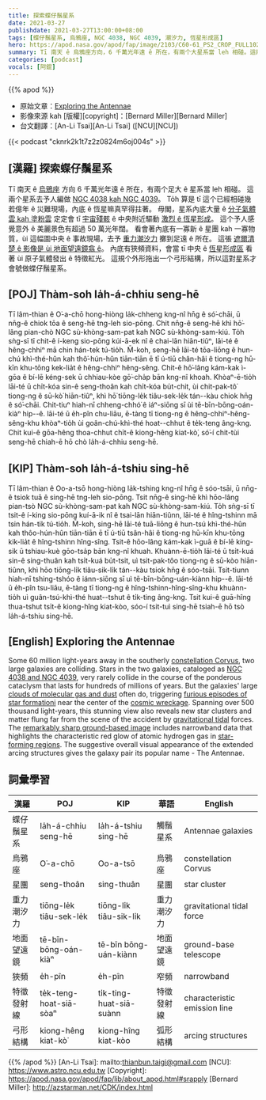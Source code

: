 ```yaml
---
title: 探索蝶仔鬚星系
date: 2021-03-27
publishdate: 2021-03-27T13:00:00+08:00
tags: [蝶仔鬚星系, 烏鴉座, NGC 4038, NGC 4039, 潮汐力, 恆星形成區]
hero: https://apod.nasa.gov/apod/fap/image/2103/C60-61_PS2_CROP_FULL1024.jpg
summary: Tī 南天 ê 烏鴉座方向，6 千萬光年遠 ê 所在，有兩个大星系當 leh 相碰。這兩个星系去予人編做 NGC 4038 kah NGC 4039。內底 ê 恆星，to̍h 算是 tī 這个已經進行幾若億年 ê 相碰災難現場，嘛真罕得拄著。
categories: [podcast]
vocals: [阿錕]
---
```


{{% apod %}}

- 原始文章：[Exploring the Antennae](https://apod.nasa.gov/apod/ap210327.html)
- 影像來源 kah [版權][copyright]：[Bernard Miller][Bernard Miller]
- 台文翻譯：[An-Li Tsai][An-Li Tsai] ([NCU][NCU])


{{< podcast "cknrk2k1t7z2z0824m6oj004s" >}}

## [漢羅] 探索蝶仔鬚星系

Tī 南天 ê [烏鴉座][constellation Corvus] 方向 6 千萬光年遠 ê 所在，有兩个足大 ê 星系當 leh 相碰。
這兩个星系去予人編做 [NGC 4038 kah NGC 4039][NGC 4038 and NGC 4039]。
To̍h 算是 tī 這个已經相碰幾若億年 ê 災難現場，內底 ê 恆星嘛真罕得拄著。
毋閣，星系內底大量 ê [分子氣體雲 kah 塗粉雲][clouds of molecular gas and dust] 定定會 tī [宇宙殘骸][cosmic wreckage] ê 中央附近驅動 [激烈 ê 恆星形成][furious episodes of star formationi]。
這个予人感覺意外 ê 美麗景色有超過 50 萬光年闊。
看會著內底有一寡新 ê 星團 kah 一寡物質，ùi 這幅圖中央 ê 事故現場，去予 [重力潮汐力][gravitational tidal] 擲到足遠 ê 所在。
這張 [遮爾清楚 ê 影像是 ùi 地面望遠鏡翕 ê][remarkably sharp ground-based image]。
內底有狹頻資料，會當 tī 中央 ê [恆星形成區][star-forming regions t] 看著 ùi 原子氣體發出 ê 特徵紅光。
這規个外形拖出一个弓形結構，所以這對星系才會號做蝶仔鬚星系。

## [POJ] Thàm-soh Ia̍h-á-chhiu seng-hē

Tī lâm-thian ê O͘-a-chō hong-hiòng la̍k-chheng kng-nî hn̄g ê só͘-chāi, ū nn̄g-ê chiok tōa ê seng-hē tng-leh sio-pōng.
Chit nn̄g-ê seng-hē khì hō͘-lâng pian-chò NGC sù-khòng-sam-pat kah NGC sù-khòng-sam-kiú.
To̍h sǹg-sī tī chit-ê í-keng sio-pōng kúi-ā-ek nî ê chai-lān hiān-tiûⁿ, lāi-té ê hêng-chhiⁿ mā chin hán-tek tú-tio̍h.
M̄-koh, seng-hē lāi-té tōa-liōng ê hun-chú khì-thé-hûn kah thô͘-hún-hûn tiān-tiān ē tī ú-tiū chân-hâi ê tiong-ng hū-kīn khu-tōng kek-lia̍t ê hêng-chhiⁿ hêng-sêng.
Chit-ê hō͘-lâng kám-kak ì-gōa ê bí-lē kéng-sek ū chhiau-kòe gō͘-cha̍p bān kng-nî khoah.
Khòaⁿ-ē-tio̍h lāi-té ū chi̍t-kóa sin-ê seng-thoân kah chi̍t-kóa bu̍t-chit, ùi chit-pak-tô͘ tiong-ng ê sū-kò͘ hiān-tiûⁿ, khì hō͘ tiōng-le̍k tiâu-sek-le̍k tán--kàu chiok hn̄g ê só͘-chāi.
Chit-tiuⁿ hiah-nī chheng-chhó͘ ê iáⁿ-siōng sī ùi tē-bīn-bōng-oán-kiàⁿ hip--ê.
lāi-té ū e̍h-pîn chu-liāu, ē-tàng tī tiong-ng ê hêng-chhiⁿ-hêng-sêng-khu khòaⁿ-tio̍h ùi goân-chú-khì-thé hoat--chhut ê te̍k-teng âng-kng.
Chit kui-ê gōa-hêng thoa-chhut chi̍t-ê kiong-hêng kiat-kò͘, só͘-í chit-tùi seng-hē chiah-ē hō chò Ia̍h-á-chhiu seng-hē.


## [KIP] Thàm-soh Ia̍h-á-tshiu sing-hē

Tī lâm-thian ê Oo-a-tsō hong-hiòng la̍k-tshing kng-nî hn̄g ê sóo-tsāi, ū nn̄g-ê tsiok tuā ê sing-hē tng-leh sio-pōng.
Tsit nn̄g-ê sing-hē khì hōo-lâng pian-tsò NGC sù-khòng-sam-pat kah NGC sù-khòng-sam-kiú.
To̍h sǹg-sī tī tsit-ê í-king sio-pōng kuí-ā-ik nî ê tsai-lān hiān-tiûnn, lāi-té ê hîng-tshinn mā tsin hán-tik tú-tio̍h.
M̄-koh, sing-hē lāi-té tuā-liōng ê hun-tsú khì-thé-hûn kah thôo-hún-hûn tiān-tiān ē tī ú-tiū tsân-hâi ê tiong-ng hū-kīn khu-tōng kik-lia̍t ê hîng-tshinn hîng-sîng.
Tsit-ê hōo-lâng kám-kak ì-guā ê bí-lē kíng-sik ū tshiau-kuè gōo-tsa̍p bān kng-nî khuah.
Khuànn-ē-tio̍h lāi-té ū tsi̍t-kuá sin-ê sing-thuân kah tsi̍t-kuá bu̍t-tsit, uì tsit-pak-tôo tiong-ng ê sū-kòo hiān-tiûnn, khì hōo tiōng-li̍k tiâu-sik-li̍k tán--kàu tsiok hn̄g ê sóo-tsāi.
Tsit-tiunn hiah-nī tshing-tshóo ê iánn-siōng sī uì tē-bīn-bōng-uán-kiànn hip--ê.
lāi-té ū e̍h-pîn tsu-liāu, ē-tàng tī tiong-ng ê hîng-tshinn-hîng-sîng-khu khuànn-tio̍h uì guân-tsú-khì-thé huat--tshut ê ti̍k-ting âng-kng.
Tsit kui-ê guā-hîng thua-tshut tsi̍t-ê kiong-hîng kiat-kòo, sóo-í tsit-tuì sing-hē tsiah-ē hō tsò Ia̍h-á-tshiu sing-hē.


## [English] Exploring the Antennae

Some 60 million light-years away in the southerly [constellation Corvus][constellation Corvus], two large galaxies are colliding. Stars in the two galaxies, cataloged as [NGC 4038 and NGC 4039][NGC 4038 and NGC 4039], very rarely collide in the course of the ponderous cataclysm that lasts for hundreds of millions of years. But the galaxies' large [clouds of molecular gas and dust][clouds of molecular gas and dust] often do, triggering [furious episodes of star formationi][furious episodes of star formationi] near the center of the [cosmic wreckage][cosmic wreckage]. Spanning over 500 thousand light-years, this stunning view also reveals new star clusters and matter flung far from the scene of the accident by [gravitational tidal][gravitational tidal] forces. The [remarkably sharp ground-based image][remarkably sharp ground-based image] includes narrowband data that highlights the characteristic red glow of atomic hydrogen gas in [star-forming regions][star-forming regions e]. The suggestive overall visual appearance of the extended arcing structures gives the galaxy pair its popular name - The Antennae.

## 詞彙學習

|漢羅|POJ|KIP|華語|English|
|-|-|-|-|-|
|蝶仔鬚星系|Ia̍h-á-chhiu seng-hē|Ia̍h-á-tshiu sing-hē|觸鬚星系|Antennae galaxies|
|烏鴉座|O͘-a-chō|Oo-a-tsō|烏鴉座|constellation Corvus|
|星團|seng-thoân|sing-thuân|星團|star cluster|
|重力潮汐力|tiōng-le̍k tiâu-sek-le̍k|tiōng-li̍k tiâu-sik-li̍k|重力潮汐力|gravitational tidal force|
|地面望遠鏡|tē-bīn-bōng-oán-kiàⁿ|tē-bīn bōng-uán-kiànn|地面望遠鏡|ground-base telescope|
|狹頻|e̍h-pîn|e̍h-pîn|窄頻|narrowband|
|特徵發射線|te̍k-teng-hoat-siā-sòaⁿ|ti̍k-ting-huat-siā-suànn|特徵發射線|characteristic emission line|
|弓形結構|kiong-hêng kiat-kò͘|kiong-hîng kiat-kòo|弧形結構|arcing structures|

{{% /apod %}}
[An-Li Tsai]: mailto:thianbun.taigi@gmail.com
[NCU]: https://www.astro.ncu.edu.tw
[Copyright]: https://apod.nasa.gov/apod/fap/lib/about_apod.html#srapply
[Bernard Miller]: http://azstarman.net/CDK/index.html

[constellation Corvus]: http://hawastsoc.org/deepsky/crv/index.html
[NGC 4038 and NGC 4039]: http://spider.seds.org/spider/Misc/n4038-9.html
[clouds of molecular gas and dust]: https://arxiv.org/abs/1909.05240
[furious episodes of star formationi]: https://hubblesite.org/contents/media/images/2006/46/1995-Image.html
[cosmic wreckage]: https://apod.nasa.gov/apod/ap120604.html
[gravitational tidal]: https://astronomy.swin.edu.au/cosmos/t/Tidal+Tails
[remarkably sharp ground-based image]: http://azstarman.net/CDK/NGC4038.htm
[star-forming regions e]: https://apod.nasa.gov/apod/ap210129.html
[star-forming regions t]: https://apod.tw/daily/20210129/
